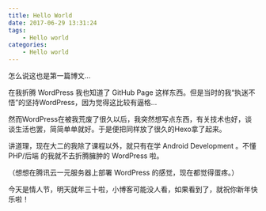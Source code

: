 ```yaml
---
title: Hello World
date: 2017-06-29 13:31:24
tags: 
    - Hello world
categories: 
    - Hello world
---
```


<!-- ## 2018/2/14日 重新编辑 -->

怎么说这也是第一篇博文…

<!-- more -->

在我折腾 WordPress 我也知道了 GitHub Page 这样东西。但是当时的我“执迷不悟”的坚持WordPress，因为觉得这比较有逼格…

然而WordPress在被我荒废了很久以后，我突然想写点东西，有关技术也好，谈谈生活也罢，简简单单就好。于是便把同样放了很久的Hexo拿了起来。

讲道理，现在大二的我除了课程以外，就只有在学 Android Development 。不懂 PHP/后端 的我就不去折腾臃肿的 WordPress 啦。

（想想在腾讯云一元服务器上部署 WordPress 的感觉，现在都觉得蛋疼。）

今天是情人节，明天就年三十啦，小博客可能没人看，如果看到了，就祝你新年快乐啦！